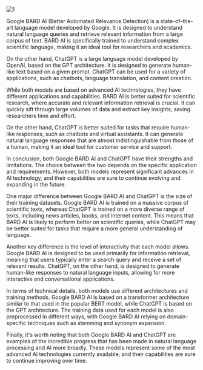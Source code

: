 ![1](https://cdn.pixabay.com/photo/2016/10/18/19/40/anatomy-1751201__340.png)


Google BARD AI (Better Automated Relevance Detection) is a state-of-the-art language model developed by Google. It is designed to understand natural language queries and retrieve relevant information from a large corpus of text. BARD AI is specifically trained to understand complex scientific language, making it an ideal tool for researchers and academics.

On the other hand, ChatGPT is a large language model developed by OpenAI, based on the GPT architecture. It is designed to generate human-like text based on a given prompt. ChatGPT can be used for a variety of applications, such as chatbots, language translation, and content creation.

While both models are based on advanced AI technologies, they have different applications and capabilities. BARD AI is better suited for scientific research, where accurate and relevant information retrieval is crucial. It can quickly sift through large volumes of data and extract key insights, saving researchers time and effort.

On the other hand, ChatGPT is better suited for tasks that require human-like responses, such as chatbots and virtual assistants. It can generate natural language responses that are almost indistinguishable from those of a human, making it an ideal tool for customer service and support.

In conclusion, both Google BARD AI and ChatGPT have their strengths and limitations. The choice between the two depends on the specific application and requirements. However, both models represent significant advances in AI technology, and their capabilities are sure to continue evolving and expanding in the future.

One major difference between Google BARD AI and ChatGPT is the size of their training datasets. Google BARD AI is trained on a massive corpus of scientific texts, whereas ChatGPT is trained on a more diverse range of texts, including news articles, books, and internet content. This means that BARD AI is likely to perform better on scientific queries, while ChatGPT may be better suited for tasks that require a more general understanding of language.

Another key difference is the level of interactivity that each model allows. Google BARD AI is designed to be used primarily for information retrieval, meaning that users typically enter a search query and receive a set of relevant results. ChatGPT, on the other hand, is designed to generate human-like responses to natural language inputs, allowing for more interactive and conversational applications.

In terms of technical details, both models use different architectures and training methods. Google BARD AI is based on a transformer architecture similar to that used in the popular BERT model, while ChatGPT is based on the GPT architecture. The training data used for each model is also preprocessed in different ways, with Google BARD AI relying on domain-specific techniques such as stemming and synonym expansion.

Finally, it's worth noting that both Google BARD AI and ChatGPT are examples of the incredible progress that has been made in natural language processing and AI more broadly. These models represent some of the most advanced AI technologies currently available, and their capabilities are sure to continue improving over time.
